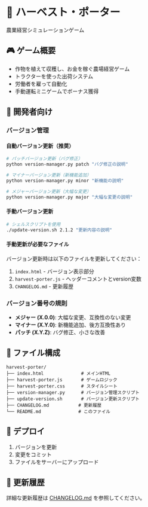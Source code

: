 # 🚜 ハーベスト・ポーター

農業経営シミュレーションゲーム

## 🎮 ゲーム概要
- 作物を植えて収穫し、お金を稼ぐ農場経営ゲーム
- トラクターを使った出荷システム
- 労働者を雇って自動化
- 手動運転ミニゲームでボーナス獲得

## 🔧 開発者向け

### バージョン管理

#### 自動バージョン更新（推奨）
```bash
# パッチバージョン更新（バグ修正）
python version-manager.py patch "バグ修正の説明"

# マイナーバージョン更新（新機能追加）
python version-manager.py minor "新機能の説明"

# メジャーバージョン更新（大幅な変更）
python version-manager.py major "大幅な変更の説明"
```

#### 手動バージョン更新
```bash
# シェルスクリプトを使用
./update-version.sh 2.1.2 "更新内容の説明"
```

#### 手動更新が必要なファイル
バージョン更新時は以下のファイルを更新してください：
1. `index.html` - バージョン表示部分
2. `harvest-porter.js` - ヘッダーコメントとversion変数
3. `CHANGELOG.md` - 更新履歴

### バージョン番号の規則
- **メジャー (X.0.0)**: 大幅な変更、互換性のない変更
- **マイナー (X.Y.0)**: 新機能追加、後方互換性あり
- **パッチ (X.Y.Z)**: バグ修正、小さな改善

## 📁 ファイル構成
```
harvest-porter/
├── index.html              # メインHTML
├── harvest-porter.js       # ゲームロジック
├── harvest-porter.css      # スタイルシート
├── version-manager.py      # バージョン管理スクリプト
├── update-version.sh       # バージョン更新スクリプト
├── CHANGELOG.md           # 更新履歴
└── README.md              # このファイル
```

## 🚀 デプロイ
1. バージョンを更新
2. 変更をコミット
3. ファイルをサーバーにアップロード

## 📝 更新履歴
詳細な更新履歴は [CHANGELOG.md](CHANGELOG.md) を参照してください。

